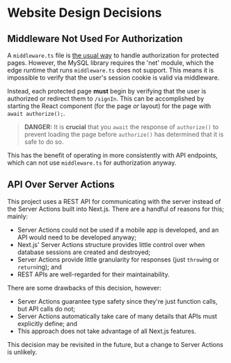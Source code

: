 # Website Design Decisions

## Middleware Not Used For Authorization
A `middleware.ts` file is [the usual way](https://nextjs.org/docs/pages/building-your-application/authentication#protecting-routes-with-middleware) to handle authorization for protected pages. However, the MySQL library requires the 'net' module, which the edge runtime that runs `middleware.ts` does not support. This means it is impossible to verify that the user's session cookie is valid via middleware. 

Instead, each protected page **must** begin by verifying that the user is authorized or redirect them to `/signIn`. This can be accomplished by starting the React component (for the page *or* layout) for the page with `await authorize();`.
> **DANGER:** It is **crucial** that you `await` the response of `authorize()` to prevent loading the page before `authorize()` has determined that it is safe to do so.

This has the benefit of operating in more consistently with API endpoints, which can not use `middleware.ts` for authorization anyway.

## API Over Server Actions
This project uses a REST API for communicating with the server instead of the Server Actions built into Next.js. There are a handful of reasons for this; mainly:
  - Server Actions could not be used if a mobile app is developed, and an API would need to be developed anyway;
  - Next.js' Server Actions structure provides little control over when database sessions are created and destroyed; 
  - Server Actions provide little granularity for responses (just `throw`ing or `return`ing); and
  - REST APIs are well-regarded for their maintainability.

There are some drawbacks of this decision, however:
  - Server Actions guarantee type safety since they're just function calls, but API calls do not;
  - Server Actions automatically take care of many details that APIs must explicitly define; and
  - This approach does not take advantage of all Next.js features.

This decision may be revisited in the future, but a change to Server Actions is unlikely.